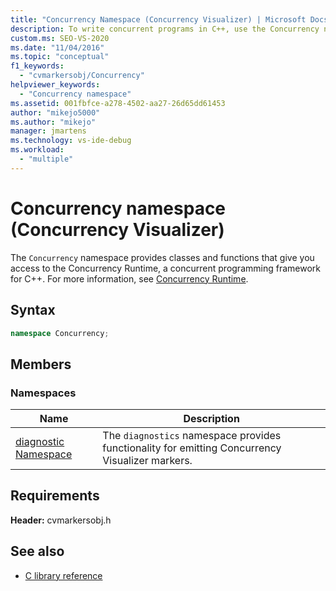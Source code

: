 ```yaml
---
title: "Concurrency Namespace (Concurrency Visualizer) | Microsoft Docs"
description: To write concurrent programs in C++, use the Concurrency namespace, which provides access to the Concurrency Runtime, a concurrency framework for C++.
custom.ms: SEO-VS-2020
ms.date: "11/04/2016"
ms.topic: "conceptual"
f1_keywords:
  - "cvmarkersobj/Concurrency"
helpviewer_keywords:
  - "Concurrency namespace"
ms.assetid: 001fbfce-a278-4502-aa27-26d65dd61453
author: "mikejo5000"
ms.author: "mikejo"
manager: jmartens
ms.technology: vs-ide-debug
ms.workload:
  - "multiple"
---
```

# Concurrency namespace (Concurrency Visualizer)
The `Concurrency` namespace provides classes and functions that give you access to the Concurrency Runtime, a concurrent programming framework for C++. For more information, see [Concurrency Runtime](/cpp/parallel/concrt/concurrency-runtime).

## Syntax

```cpp
namespace Concurrency;
```

## Members

### Namespaces

|Name|Description|
|----------|-----------------|
|[diagnostic Namespace](../profiling/diagnostic-namespace.md)|The `diagnostics` namespace provides functionality for emitting Concurrency Visualizer markers.|

## Requirements
 **Header:** cvmarkersobj.h

## See also
- [C library reference](../profiling/c-library-reference.md)